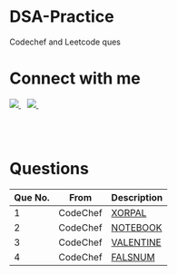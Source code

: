 # DSA-Practice
Codechef and Leetcode ques


# Connect with me

<a href="https://twitter.com/Maanas2471">
    <img src="https://www.vectorlogo.zone/logos/twitter/twitter-ar21.svg"/>
</a>&ensp;
<a href="https://www.linkedin.com/in/maanas-g-6b2141120/">
    <img src="https://www.vectorlogo.zone/logos/linkedin/linkedin-ar21.svg"/>
</a>&ensp;

</br></br>

# Questions

| Que No. | From | Description |
| ---     | ---  | ---         |
| 1 | CodeChef | [XORPAL](https://www.codechef.com/FEB222C/problems/XORPAL/) |
| 2 | CodeChef | [NOTEBOOK](https://www.codechef.com/problems/NOTEBOOK) |
| 3 | CodeChef | [VALENTINE](https://www.codechef.com/problems/VALENTINE) |
| 4 | CodeChef | [FALSNUM](https://www.codechef.com/problems/FALSNUM) |
